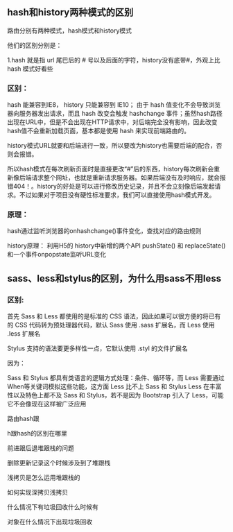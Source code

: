 ## hash和history两种模式的区别

路由分别有两种模式，hash模式和history模式

他们的区别分别是：

1.hash 就是指 url 尾巴后的 # 号以及后面的字符，history没有底带#，外观上比hash 模式好看些

### 区别：

 hash 能兼容到IE8， history 只能兼容到 IE10；
由于 hash 值变化不会导致浏览器向服务器发出请求，而且 hash 改变会触发 hashchange 事件；虽然hash路径出现在URL中，但是不会出现在HTTP请求中，对后端完全没有影响，因此改变hash值不会重新加载页面，基本都是使用 hash 来实现前端路由的。

 history模式URL就要和后端进行一致，所以要改为history也需要后端的配合，否则会报错。

所以hash模式在每次刷新页面时是直接更改“#”后的东西，history每次刷新会重新像后端请求整个网址，也就是重新请求服务器。如果后端没有及时响应，就会报错404！。history的好处是可以进行修改历史记录，并且不会立刻像后端发起请求。不过如果对于项目没有硬性标准要求，我们可以直接使用hash模式开发。

### 原理：

hash通过监听浏览器的onhashchange()事件变化，查找对应的路由规则

history原理： 利用H5的 history中新增的两个API pushState() 和 replaceState() 和一个事件onpopstate监听URL变化

## sass、less和stylus的区别，为什么用sass不用less

### 区别:

首先 Sass 和 Less 都使用的是标准的 CSS 语法，因此如果可以很方便的将已有的 CSS 代码转为预处理器代码，默认 Sass 使用 .sass 扩展名，而 Less 使用 .less 扩展名

Stylus 支持的语法要更多样性一点，它默认使用 .styl 的文件扩展名

因为：

Sass 和 Stylus 都具有类语言的逻辑方式处理：条件、循环等，而 Less 需要通过When等关键词模拟这些功能，这方面 Less 比不上 Sass 和 Stylus
Less 在丰富性以及特色上都不及 Sass 和 Stylus，若不是因为 Bootstrap 引入了 Less，可能它不会像现在这样被广泛应用

路由hash跟

h跟hash的区别在哪里

前进跟后退堆跟栈的问题

删除更新记录这个时候涉及到了堆跟栈

浅拷贝是怎么运用堆跟栈的

如何实现深拷贝浅拷贝

什么情况下有垃圾回收什么时候有

对象在什么情况下出现垃圾回收